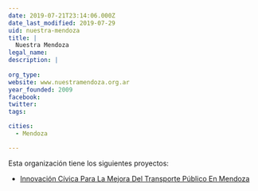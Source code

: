 ```yaml
---
date: 2019-07-21T23:14:06.000Z
date_last_modified: 2019-07-29
uid: nuestra-mendoza
title: |
  Nuestra Mendoza
legal_name: 
description: |
  
org_type: 
website: www.nuestramendoza.org.ar
year_founded: 2009
facebook: 
twitter: 
tags:

cities: 
  - Mendoza

---
```


Esta organización tiene los siguientes proyectos:

- [Innovación Cívica Para La Mejora Del Transporte Público En Mendoza](/proyectos/innovacion-civica-para-la-mejora-del-transporte-publico-en-mendoza)
